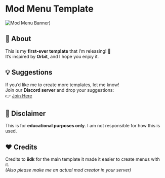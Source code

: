 # Mod Menu Template  

![Mod Menu Banner]([https://media.discordapp.net/attachments/1345742664355680547/1347581452312776806/image.png?ex=67cc5887&is=67cb0707&hm=57ced229f5747715af2f799bd1f4ea4381072513533c4b7114f5bc72a803882d&=&format=webp&quality=lossless&width=645&height=647]))  

## 🚀 About  
This is my **first-ever template** that I’m releasing! 🎉  
It’s inspired by **Orbit**, and I hope you enjoy it.  

## 💡 Suggestions  
If you’d like me to create more templates, let me know!  
Join our **Discord server** and drop your suggestions:  
👉 [Join Here](https://discord.gg/KXABTbrQx2)  

## 📜 Disclaimer  
This is for **educational purposes only**. I am not responsible for how this is used.  

## ❤️ Credits  
Credits to **iidk** for the main template it made it easier to create menus with it.  
*(Also please make me an actual mod creator in your server)*  
